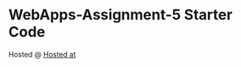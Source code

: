 # WebApps-Assignment-5 Starter Code
Hosted @ [Hosted at](https://github.com/44-563-Web-Apps-F22/44563-webapps-assignment-5-Jagadeeshponnam)


